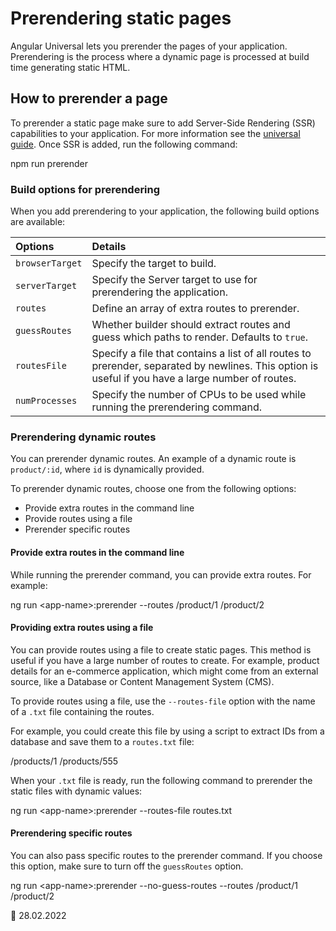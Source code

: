 # Prerendering static pages

Angular Universal lets you prerender the pages of your application.
Prerendering is the process where a dynamic page is processed at build time generating static HTML.

## How to prerender a page

To prerender a static page make sure to add Server-Side Rendering (SSR) capabilities to your application.
For more information see the [universal guide](guide/universal).
Once SSR is added, run the following command:

<code-example format="shell" language="shell">

npm run prerender

</code-example>

### Build options for prerendering

When you add prerendering to your application, the following build options are available:

| Options         | Details                                                                                                                                            |
| :-------------- | :------------------------------------------------------------------------------------------------------------------------------------------------- |
| `browserTarget` | Specify the target to build.                                                                                                                       |
| `serverTarget`  | Specify the Server target to use for prerendering the application.                                                                                 |
| `routes`        | Define an array of extra routes to prerender.                                                                                                      |
| `guessRoutes`   | Whether builder should extract routes and guess which paths to render. Defaults to `true`.                                                         |
| `routesFile`    | Specify a file that contains a list of all routes to prerender, separated by newlines. This option is useful if you have a large number of routes. |
| `numProcesses`  | Specify the number of CPUs to be used while running the prerendering command.                                                                      |

### Prerendering dynamic routes

You can prerender dynamic routes.
An example of a dynamic route is `product/:id`, where `id` is dynamically provided.

To prerender dynamic routes, choose one from the following options:

-   Provide extra routes in the command line
-   Provide routes using a file
-   Prerender specific routes

#### Provide extra routes in the command line

While running the prerender command, you can provide extra routes.
For example:

<code-example format="shell" language="shell">

ng run &lt;app-name&gt;:prerender --routes /product/1 /product/2

</code-example>

#### Providing extra routes using a file

You can provide routes using a file to create static pages.
This method is useful if you have a large number of routes to create. For example, product details for an e-commerce application, which might come from an external source, like a Database or Content Management System (CMS).

To provide routes using a file, use the `--routes-file` option with the name of a `.txt` file containing the routes.

For example, you could create this file by using a script to extract IDs from a database and save them to a `routes.txt` file:

<code-example language="none" header="routes.txt">

/products/1
/products/555

</code-example>

When your `.txt` file is ready, run the following command to prerender the static files with dynamic values:

<code-example format="shell" language="shell">

ng run &lt;app-name&gt;:prerender --routes-file routes.txt

</code-example>

#### Prerendering specific routes

You can also pass specific routes to the prerender command.
If you choose this option, make sure to turn off the `guessRoutes` option.

<code-example format="shell" language="shell">

ng run &lt;app-name&gt;:prerender --no-guess-routes --routes /product/1 /product/2

</code-example>

<!-- links -->

<!-- external links -->

<!-- end links -->

:date: 28.02.2022
